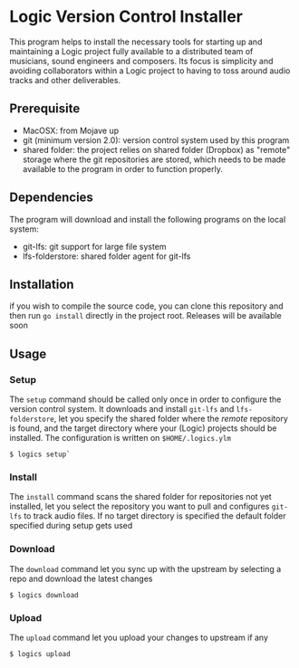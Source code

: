 # Logic Version Control Installer

This program helps to install the necessary tools for starting up and maintaining a Logic project fully available to a distributed team of musicians, sound engineers and composers. Its focus is simplicity and avoiding collaborators within a Logic project to having to toss around audio tracks and other deliverables.

## Prerequisite

* MacOSX: from Mojave up
* git (minimum version 2.0): version control system used by this program
* shared folder: the project relies on shared folder (Dropbox)  as "remote" storage where the git repositories are stored, which needs to be made available to the program in order to function properly.

## Dependencies

The program will download and install the following programs on the local system:
* git-lfs: git support for large file system
* lfs-folderstore: shared folder agent for git-lfs

## Installation

if you wish to compile the source code, you can clone this repository and then run `go install` directly in the project root. Releases will be available soon

## Usage

### Setup

The `setup` command should be called only once in order to configure the version control system. It downloads and install `git-lfs` and `lfs-folderstore`, let you specify the shared folder where the _remote_ repository is found, and the target directory where your (Logic) projects should be installed. The configuration is written on `$HOME/.logics.ylm`

```
$ logics setup`
```

### Install

The `install` command scans the shared folder for repositories not yet installed, let you select the repository you want to pull and configures `git-lfs` to track audio files. If no target directory is specified the default folder specified during setup gets used

### Download

The `download` command let you sync up with the upstream by selecting a repo and download the latest changes

```
$ logics download
```

### Upload

The `upload` command let you upload your changes to upstream if any

```
$ logics upload
```
